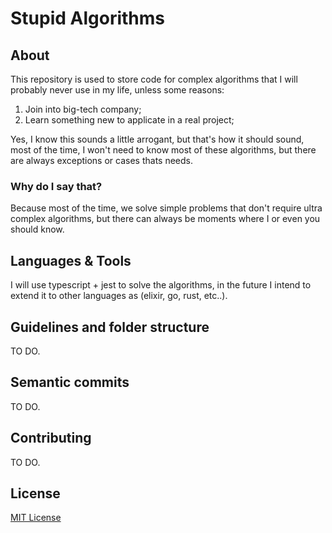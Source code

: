 # Stupid Algorithms

## About

This repository is used to store code for complex algorithms that I will probably never use in my life, unless some reasons:

1. Join into big-tech company;
2. Learn something new to applicate in a real project;

Yes, I know this sounds a little arrogant, but that's how it should sound, most of the time, I won't need to know most of these algorithms, but there are always exceptions or cases thats needs.

### Why do I say that?

Because most of the time, we solve simple problems that don't require ultra complex algorithms, but there can always be moments where I or even you should know.

## Languages & Tools

I will use typescript + jest to solve the algorithms, in the future I intend to extend it to other languages as ​​(elixir, go, rust, etc..).

## Guidelines and folder structure

TO DO.

## Semantic commits

TO DO.

## Contributing

TO DO.

## License

[MIT License](./LICENSE)
